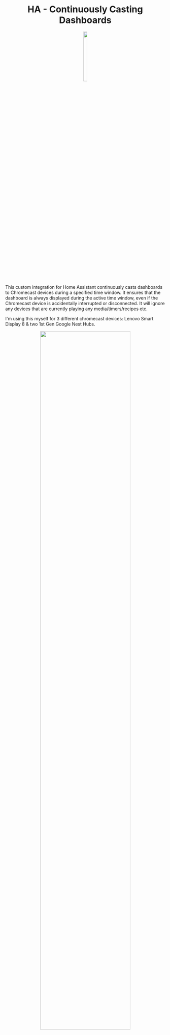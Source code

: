 # <center>**HA - Continuously Casting Dashboards** </center>

<p align="center">
  <img src="branding/logo.png" width=15% height=20%>
</p>


This custom integration for Home Assistant continuously casts dashboards to Chromecast devices during a specified time window. It ensures that the dashboard is always displayed during the active time window, even if the Chromecast device is accidentally interrupted or disconnected. It will ignore any devices that are currently playing any media/timers/recipes etc.

I'm using this myself for 3 different chromecast devices: Lenovo Smart Display 8 & two 1st Gen Google Nest Hubs.

<p align="center">
  <img src="https://i.imgur.com/U63Z7aF.jpg" width=75% height=75%>
</p>
<br/><br/>

✨**Features:**
============

- Automatically casts specified Home Assistant dashboards to Chromecast devices.
- Monitors the casting state of each device and resumes casting if interrupted.
- Configurable time window for active casting.
- Entity changed dashboard casting (cast specific dashboards when an entity state changes).
- Configurable casting interval.
- Debug logging support.

<br/><br/>

✅ **Requirements:**
============

1. **Home Assistant** (with https [external access setup](https://www.makeuseof.com/secure-home-assistant-installation-free-ssl-certificate/?newsletter_popup=1) required for casting) and the HACS Addon installed.

2. **Trusted network setup** for each Chromecast device to avoid logging in. See guide [here](https://blog.fuzzymistborn.com/homeassistant-and-catt-cast-all-the-things/) and follow the 'Trusted Networks' section half way down. You can either do your entire home network, or individual devices. You can find the IP address for each device by going to Settings -> Device Information -> Technical Information on the device.

3. **[ha-catt-fix](https://github.com/swiergot/ha-catt-fix)** setup for your dashboard to keep the display 'awake' and not time out after 10 minutes. Install steps:

    - Go to the HACS panel in Home Assistant
    - Click on the three dots in the top right corner and choose "Custom repositories"
    - Enter `swiergot/ha-catt-fix` in the "Add custom repository" field, select "Lovelace" from the "Category" dropdown, and click on the "Add" button.
    - Go to the "Frontend" tab within HACS, and click on 'Explore and download repositories" and search for 'ha-catt-fix'.
    - Click "Download"
    - Restart Home Assistant
    - Ensure that 'ha-catt-fix' is listed inside your dashboards resources. (_Your dashboard_ -> Three dots -> Edit -> Three dots -> Manage resources)


<br/><br/>

🚀**Installation**
============

### **HACS (Recommended)**

1. Go to the HACS panel in Home Assistant.
2. Click on the three dots in the top right corner and choose "Custom repositories".
3. Enter `b0mbays/continuously_casting_dashboards` in the "Add custom repository" field, select "Integration" from the "Category" dropdown, and click on the "Add" button.
4. Once the custom repository is added, you can install the integration through HACS. You should see "Continuously Cast Dashboards" in the "Integrations" tab. Click on "Download" to add it to your Home Assistant instance.
5. Restart Home Assistant to load the custom integration.
6. Setup your devices inside the configuration.yaml file, follow the steps from the configuration section below.
4. Restart again to start the integration.

### **Manual**

1. Copy the `ha_continuous_casting_dashboard` folder into your `custom_components` directory within your Home Assistant configuration directory.
2. Restart Home Assistant to load the custom integration.
3. Configure the integration in your `configuration.yaml` file (see the "Configuration" section below).
4. Restart again to start the integration.

<br/><br/>

⚡️**How does it work?**
============

This integration runs in the background on your HA instance, so no external device is required. If you'd prefer to run it on a Raspberry Pi or similiar linux box then you can try out [HA-Pi-Continuously-Cast](https://github.com/b0mbays/ha-pi-continuously-cast). However, I have had no issues running this on my Home Assistant instance.

The integration uses [CATT's](https://github.com/skorokithakis/catt) functionality to 'call' each of your Google Chromecast devices checking the status every 45 seconds (you can change this in the config) for any 'state' changes. If there is no media playing on the device, then the dashboard will be cast. If the device already has the dashboard casting then it will be ignored. And if there is youtube/recipes/spotfy playing on the device then it will also be ignored.

The casting functionality within Home Assistant requires your instance to be accesible via HTTPS with either paying for a Nabu Casu subscription or setting this up yourself. Home Assistant does offer an in-built casting option but I found this to be unreliable for me and I couldn't get it working properly without paying for a Nabu Casu subscription... Instead, I wanted to host HA externally myself for free. (well, $1 p/year). The guide I used is [here](https://www.makeuseof.com/secure-home-assistant-installation-free-ssl-certificate/?newsletter_popup=1) and I bought a domain for $1 from [here](https://gen.xyz/).


<br/><br/>

⚙️**Configuration**
============

To configure the integration, add the following to your `configuration.yaml` file:

```yaml
ha-continuous-casting-dashboard:
  logging_level: warning #Required: Set the logging level - debug/info/warning (default is 'warning' - try 'debug' for debugging)
  cast_delay: 45 #Required: Time (in seconds) for casting checks between devices
  start_time: "06:30" #Required: Start time of the casting window (format: "HH:MM")
  end_time: "02:00" #Required: End time of the casting window (format: "HH:MM") and must be after "00:00"
  devices:
    "<Display_Name": #Required: Display name of your device. Find this under device settings -> Information -> Device Name
        dashboard_url: "<Dashboard_URL>" #Required: Dashboard URL to be casted
    "<Display_Name": 
        dashboard_url: "<Dashboard_URL>" 

    #You can then add more devices repeating the above format

    # Examples:
    # "Office display":
    #   dashboard_url: "http://192.168.12.104:8123/nest-dashboard/default_view?kiosk"
    # "Kitchen display":
    #   dashboard_url: "http://192.168.12.104:8123/kitchen-dashboard/default_view?kiosk"
    # "Basement display":
    #   dashboard_url: "http://192.168.12.104:8123/nest-dashboard/default_view?kiosk"
```


<br/><br/>
**🔄 Entity changed dashboard casting**
============


With this feature, you can configure specific dashboards to be cast when the state of a specified entity changes. To enable this feature, add a new section to your configuration.yaml file:

```yaml
ha-continuous-casting-dashboard:
  # ...
  state_triggers:
    "<Display_Name>":
        - entity_id: "<Entity_ID>"
          to_state: "<To_State>"
          dashboard_url: "<Dashboard_URL>"
          time_out: <Timeout_time> #Optional!
```

Replace **<Display_Name>** with the Chromecast device, **<Entity_ID>** with the desired entity ID, **<To_State>** with the state that triggers the casting and **<Dashboard_URL>** with the URL of the dashboard you want to cast.

**<Timeout_time>** is an optional field to "time out" a specific dashboard after a certain amount of time(in seconds). There is an example use case below.

You can add multiple entity-triggered casting configurations by adding more sections following the same format.

Example:

```yaml
ha-continuous-casting-dashboard:
  # ...
  state_triggers:
    "Living room display":
        - entity_id: "sensor.samsung_tv"
          to_state: "On"
          dashboard_url: "http://192.168.12.104:8123/tv_remote_dashboard/default_view?kiosk"
        - entity_id: "sensor.samsung_tv"
          to_state: "Off"
          dashboard_url: "http://192.168.12.104:8123/living_room_dashboard/default_view?kiosk"
```
The first example for the "Living room display" will cast my custom "tv_remote_dashboard" which has my TV remote controls to my Nest Hub when my TV entity reports the status of "On". When the TV turns off and now reports a status of "Off" then my normal "living_room_dashboard" will be casted.

```yaml
ha-continuous-casting-dashboard:
  # ...
  state_triggers:
    "Office display":
        - entity_id: "binary_sensor.front_door_ring"
          to_state: "Detected"
          dashboard_url: "http://192.168.12.104:8123/cctv_dashboard/default_view?kiosk"
          time_out: 60
```


The second example will cast my custom "cctv_dashboard" which has cameras of the front door when my Ring doorbell is "Detected". I am using the optional "time_out" feature which will stop casting the CCTV display after 60 seconds. Once the dashboard has then stopped casting, the default dashboard will start casting to this display.

<br/><br/>

⚠️**Troubleshooting**
============

- The dashboard starts on my device and then stops within a few seconds.

    If this is happening, you may not have installed the ha-catt-fix correctly and your device will be using a different state name for when a dashboard is "active". The device should be reporting "Dummy". You can find out what your device is reporting by changing the "logging_level" to "debug"; then going to the Home Assistant logs and you will see logs for this integration. In the logs you should find a log checking the status output for a working dashboard state. For example, mine looks like this:


    ```
    DEBUG (MainThread) [custom_components.ha-continuous-casting-dashboard.dashboard_caster] Status output for Office display when checking for dashboard state 'Dummy': Title: Dummy 22:27:13 GMT+0000 (Greenwich Mean Time)
    Volume: 50
    ```

    If "Dummy" is missing here, please ensure you have installed the ha-catt-fix correctly from following the instructions from the [requirements](#requirements) section.
